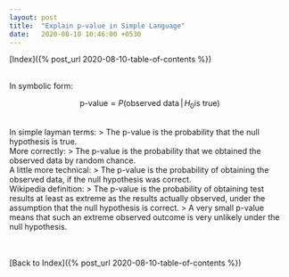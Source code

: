 ```yaml
---
layout: post
title:  "Explain p-value in Simple Language"
date:   2020-08-10 10:46:00 +0530
---
```

[Index]({% post_url 2020-08-10-table-of-contents %}) <br/> <br/>

In symbolic form:

$$
\text{p-value} = P(\text{observed data} \, | \, H_0 \text{is true})
$$

<br/> 
In simple layman terms: 
> The p-value is the probability that the null hypothesis is true.

<br/>
More correctly:
> The p-value is the probability that we obtained the observed data by random chance.

<br/>
A little more technical:
> The p-value is the probability of obtaining the observed data, if the null hypothesis was correct.

<br/>
Wikipedia definition:
> The p-value is the probability of obtaining test results at least as extreme as the results actually observed, under the assumption that the null hypothesis is correct. 
> A very small p-value means that such an extreme observed outcome is very unlikely under the null hypothesis.


<br/> <br/> [Back to Index]({% post_url 2020-08-10-table-of-contents %})

